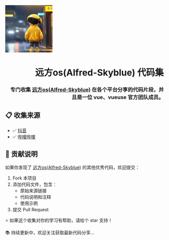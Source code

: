 <img alt="远方os(Alfred-Skyblue)" src="/src/public/logo.jpeg" width="150" height="150" borderRadius="50% 10%" />

<div align="right">



# 远方os(Alfred-Skyblue) 代码集
### 专门收集 [远方os(Alfred-Skyblue)](https://github.com/Alfred-Skyblue) 在各个平台分享的代码片段，并且是一位 vue、vueuse 官方团队成员。
</div>


## 📋 收集来源

- ✅ [抖音](https://www.douyin.com/user/MS4wLjABAAAAGUvGqSgUb8n2mLUU9SOa5wmdZy-Sj5_FUt-DK5Iu6PpxO1QgrJ1_vXy6ikzz_Q4h)
- ✅ [哔哩哔哩](https://space.bilibili.com/423876881)

## 🤝 贡献说明

如果你发现了 [远方os(Alfred-Skyblue)](https://github.com/Alfred-Skyblue) 的其他优秀代码，欢迎提交：

1. Fork 本项目
2. 添加代码文件，包含：
    - 原始来源链接
    - 代码说明和注释
    - 使用示例
3. 提交 Pull Request

⭐ 如果这个收集对你的学习有帮助，请给个 star 支持！

📚 持续更新中，欢迎关注获取最新代码分享...
